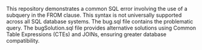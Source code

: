 This repository demonstrates a common SQL error involving the use of a subquery in the FROM clause.  This syntax is not universally supported across all SQL database systems. The bug.sql file contains the problematic query. The bugSolution.sql file provides alternative solutions using Common Table Expressions (CTEs) and JOINs, ensuring greater database compatibility.